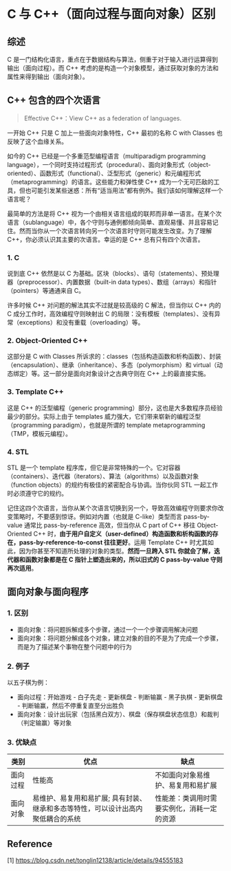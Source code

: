 # C 与 C++（面向过程与面向对象）区别

## 综述

C 是一门结构化语言，重点在于数据结构与算法，侧重于对于输入进行运算得到输出（面向过程）。而 C++ 考虑的是构造一个对象模型，通过获取对象的方法和属性来得到输出（面向对象）。

## C++ 包含的四个次语言

> Effective C++：View C++ as a federation of languages.

一开始 C++ 只是 C 加上一些面向对象特性，C++ 最初的名称 C with Classes 也反映了这个血缘关系。

如今的 C++ 已经是一个多重范型编程语言（multiparadigm programming language），一个同时支持过程形式（procedural）、面向对象形式（object-oriented）、函数形式（functional）、泛型形式（generic）和元编程形式（metaprogramming）的语言。这些能力和弹性使 C++ 成为一个无可匹敌的工具，但也可能引发某些迷惑：所有“适当用法”都有例外。我们该如何理解这样一个语言呢？

最简单的方法是将 C++ 视为一个由相关语言组成的联邦而非单一语言。在某个次语言（sublanguage）中，各个守则与通例都倾向简单、直观易懂、并且容易记住。然而当你从一个次语言转向另一个次语言时守则可能发生改变。为了理解 C++，你必须认识其主要的次语言。幸运的是 C++ 总有只有四个次语言。

### 1. C

说到底 C++ 依然是以 C 为基础。区块（blocks）、语句（statements）、预处理器（preprocessor）、内置数据（built-in data types）、数组（arrays）和指针（pointers）等通通来自 C。

许多时候 C++ 对问题的解法其实不过就是较高级的 C 解法，但当你以 C++ 内的 C 成分工作时，高效编程守则映射出 C 的局限：没有模板（templates）、没有异常（exceptions）和没有重载（overloading）等。

### 2. Object-Oriented C++

这部分是 C with Classes 所诉求的：classes（包括构造函数和析构函数）、封装（encapsulation）、继承（inheritance）、多态（polymorphism）和 virtual（动态绑定）等。这一部分是面向对象设计之古典守则在 C++ 上的最直接实施。

### 3. Template C++

这是 C++ 的泛型编程（generic programming）部分，这也是大多数程序员经验最少的部分。实际上由于 templates 威力强大，它们带来崭新的编程泛型（programming paradigm），也就是所谓的 template metaprogramming（TMP，模板元编程）。

### 4. STL

STL 是一个 template 程序库，但它是非常特殊的一个。它对容器（containers）、迭代器（iterators）、算法（algorithms）以及函数对象（function objects）的规约有极佳的紧密配合与协调。当你伙同 STL 一起工作时必须遵守它的规约。

记住这四个次语言，当你从某个次语言切换到另一个，导致高效编程守则要求你改变策略时，不要感到惊讶。例如对内置（也就是 C-like）类型而言 pass-by-value 通常比 pass-by-reference 高效，但当你从 C part of C++ 移往 Object-Oriented C++ 时，**由于用户自定义（user-defined）构造函数和析构函数的存在，pass-by-reference-to-const 往往更好**。运用 Template C++ 时尤其如此，因为你甚至不知道所处理的对象的类型。**然而一旦跨入 STL 你就会了解，迭代器和函数对象都是在 C 指针上塑造出来的，所以旧式的 C pass-by-value 守则再次适用**。

## 面向对象与面向程序

### 1. 区别

* 面向对象：将问题拆解成多个步骤，通过一个一个步骤调用解决问题
* 面向对象：将问题分解成各个对象，建立对象的目的不是为了完成一个步骤，而是为了描述某个事物在整个问题中的行为

### 2. 例子

以五子棋为例：

* 面向过程：开始游戏 - 白子先走 - 更新棋盘 - 判断输赢 - 黑子执棋 - 更新棋盘 - 判断输赢，然后不停重复直至分出胜负
* 面向对象：设计出玩家（包括黑白双方）、棋盘（保存棋盘状态信息）和裁判（判定输赢）等对象

### 3. 优缺点

| 类别     | 优点                                                         | 缺点                                       |
| -------- | ------------------------------------------------------------ | ------------------------------------------ |
| 面向过程 | 性能高                                                       | 不如面向对象易维护、易复用和易扩展         |
| 面向对象 | 易维护、易复用和易扩展; 具有封装、继承和多态等特性，可以设计出高内聚低耦合的系统 | 性能差：类调用时需要实例化，消耗一定的资源 |

## Reference

[1] <https://blog.csdn.net/tonglin12138/article/details/94555183>
